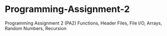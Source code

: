 # Programming-Assignment-2
Programming Assignment 2 (PA2) Functions, Header Files, File I/O, Arrays, Random Numbers, Recursion
